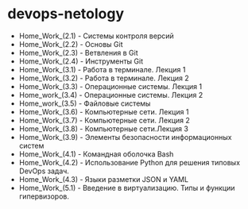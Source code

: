 # **devops-netology**

* Home_Work_(2.1) - Системы контроля версий
* Home_Work_(2.2) - Основы Git
* Home_Work_(2.3) - Ветвления в Git
* Home_Work_(2.4) - Инструменты Git
* Home_Work_(3.1) - Работа в терминале. Лекция 1
* Home_Work_(3.2) - Работа в терминале. Лекция 2
* Home_Work_(3.3) - Операционные системы. Лекция 1
* Home_work_(3.4) - Операционные системы. Лекция 2
* Home_work_(3.5) - Файловые системы
* Home_Work_(3.6) - Компьютерные сети. Лекция 1
* Home_Work_(3.7) - Компьютерные сети. Лекция 2
* Home_Work_(3.8) - Компьютерные сети.Лекция 3
* Home_Work_(3.9) - Элементы безопасности информационных систем
* Home_Work_(4.1) - Командная оболочка Bash
* Home_Work_(4.2) - Использование Python для решения типовых DevOps задач.
* Home_Work_(4.3) - Языки разметки JSON и YAML
* Home_Work_(5.1) - Введение в виртуализацию. Типы и функции гипервизоров.